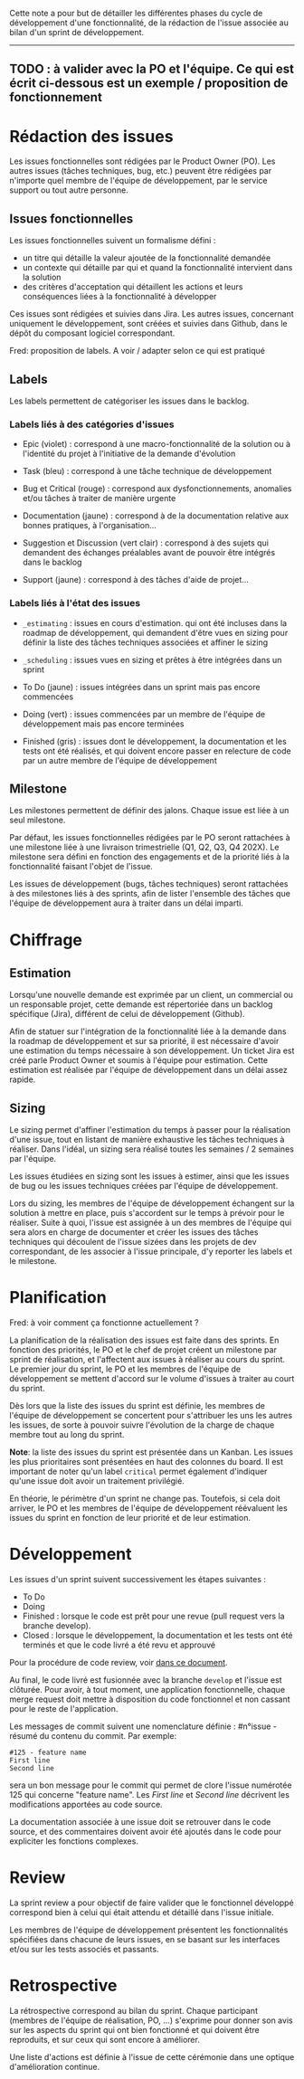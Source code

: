 Cette note a pour but de détailler les différentes phases du cycle de développement d'une fonctionnalité, de la rédaction de l'issue associée au bilan d'un sprint de développement.


--------------------------------------------------------------------------------------------------------------------------------------------
TODO : à valider avec la PO et l'équipe. Ce qui est écrit ci-dessous est un exemple / proposition de fonctionnement
--------------------------------------------------------------------------------------------------------------------------------------------

# Rédaction des issues
Les issues fonctionnelles sont rédigées par le Product Owner (PO). Les autres issues (tâches techniques, bug, etc.) peuvent être rédigées par n'importe quel membre de l'équipe de développement, par le service support ou tout autre personne.

## Issues fonctionnelles
Les issues fonctionnelles suivent un formalisme défini :
* un titre qui détaille la valeur ajoutée de la fonctionnalité demandée
* un contexte qui détaille par qui et quand la fonctionnalité intervient dans la solution
* des critères d'acceptation qui détaillent les actions et leurs conséquences liées à la fonctionnalité à développer

Ces issues sont rédigées et suivies dans Jira. Les autres issues, concernant uniquement le développement, sont créées et suivies dans Github, dans le dépôt du composant logiciel correspondant.


Fred: proposition de labels. A voir / adapter selon ce qui est pratiqué 

## Labels
Les labels permettent de catégoriser les issues dans le backlog. 

### Labels liés à des catégories d'issues
* Epic (violet) : correspond à une macro-fonctionnalité de la solution ou à l'identité du projet à l'initiative de la demande d'évolution

* Task (bleu) : correspond à une tâche technique de développement

* Bug et Critical (rouge) : correspond aux dysfonctionnements, anomalies et/ou tâches à traiter de manière urgente

* Documentation (jaune) : correspond à de la documentation relative aux bonnes pratiques, à l'organisation...

* Suggestion et Discussion (vert clair) : correspond à des sujets qui demandent des échanges préalables avant de pouvoir être intégrés dans le backlog

* Support (jaune) : correspond à des tâches d'aide de projet...

### Labels liés à l'état des issues
* `_estimating` : issues en cours d'estimation. qui ont été incluses dans la roadmap de développement, qui demandent d'être vues en sizing pour définir la liste des tâches techniques associées et affiner le sizing

* `_scheduling` : issues vues en sizing et prêtes à être intégrées dans un sprint

* To Do (jaune) : issues intégrées dans un sprint mais pas encore commencées 

* Doing (vert) : issues commencées par un membre de l'équipe de développement mais pas encore terminées

* Finished (gris) : issues dont le développement, la documentation et les tests ont été réalisés, et qui doivent encore passer en relecture de code par un autre membre de l'équipe de développement

## Milestone
Les milestones permettent de définir des jalons. Chaque issue est liée à un seul milestone. 

Par défaut, les issues fonctionnelles rédigées par le PO seront rattachées à une milestone liée à une livraison trimestrielle (Q1, Q2, Q3, Q4 202X). Le milestone sera défini en fonction des engagements et de la priorité liés à la fonctionnalité faisant l'objet de l'issue.

Les issues de développement (bugs, tâches techniques) seront rattachées à des milestones liés à des sprints, afin de lister l'ensemble des tâches que l'équipe de développement aura à traiter dans un délai imparti.


# Chiffrage
## Estimation
Lorsqu'une nouvelle demande est exprimée par un client, un commercial ou un responsable projet, cette demande est répertoriée dans un backlog spécifique (Jira), différent de celui de développement (Github). 

Afin de statuer sur l'intégration de la fonctionnalité liée à la demande dans la roadmap de développement et sur sa priorité, il est nécessaire d'avoir une estimation du temps nécessaire à son développement. Un ticket Jira est créé parle Product Owner et soumis à l'équipe pour estimation. Cette estimation est réalisée par l'équipe de développement dans un délai assez rapide. 

## Sizing
Le sizing permet d'affiner l'estimation du temps à passer pour la réalisation d'une issue, tout en listant de manière exhaustive les tâches techniques à réaliser. Dans l'idéal, un sizing sera réalisé toutes les semaines / 2 semaines par l'équipe.

Les issues étudiées en sizing sont les issues à estimer, ainsi que les issues de bug ou les issues techniques créées par l'équipe de développement.

Lors du sizing, les membres de l'équipe de développement échangent sur la solution à mettre en place, puis s'accordent sur le temps à prévoir pour le réaliser. Suite à quoi, l'issue est assignée à un des membres de l'équipe qui sera alors en charge de documenter et créer les issues des tâches techniques qui découlent de l'issue sizées dans les projets de dev correspondant, de les associer à l'issue principale, d'y reporter les labels et le milestone. 


# Planification

Fred: à voir comment ça fonctionne actuellement ?

La planification de la réalisation des issues est faite dans des sprints. En fonction des priorités, le PO et le chef de projet créent un milestone par sprint de réalisation, et l'affectent aux issues à réaliser au cours du sprint. Le premier jour du sprint, le PO et les membres de l'équipe de développement se mettent d'accord sur le volume d'issues à traiter au court du sprint.

Dès lors que la liste des issues du sprint est définie, les membres de l'équipe de développement se concertent pour s'attribuer les uns les autres les issues, de sorte à pouvoir suivre l'évolution de la charge de chaque membre tout au long du sprint.

**Note**: la liste des issues du sprint est présentée dans un Kanban. Les issues les plus prioritaires sont présentées en haut des colonnes du board. Il est important de noter qu'un label `critical` permet également d'indiquer qu'une issue doit avoir un traitement privilégié.

En théorie, le périmètre d'un sprint ne change pas. Toutefois, si cela doit arriver, le PO et les membres de l'équipe de développement réévaluent les issues du sprint en fonction de leur priorité et de leur estimation.

# Développement
Les issues d'un sprint suivent successivement les étapes suivantes :
* To Do
* Doing
* Finished : lorsque le code est prêt pour une revue (pull request vers la branche develop).
* Closed : lorsque le développement, la documentation et les tests ont été terminés et que le code livré a été revu et approuvé

Pour la procédure de code review, voir [dans ce document](./dev_rules.md).

Au final, le code livré est fusionnée avec la branche `develop` et l'issue est clôturée. Pour avoir, à tout moment, une application fonctionnelle, chaque merge request doit mettre à disposition du code fonctionnel et non cassant pour le reste de l'application.

Les messages de commit suivent une nomenclature définie : #n°issue - résumé du contenu du commit. Par exemple:

	#125 - feature name
	First line
	Second line

sera un bon message pour le commit qui permet de clore l'issue numérotée 125 qui concerne "feature name". Les *First line* et *Second line* décrivent les modifications apportées au code source.

La documentation associée à une issue doit se retrouver dans le code source, et des commentaires doivent avoir été ajoutés dans le code pour expliciter les fonctions complexes.


# Review
La sprint review a pour objectif de faire valider que le fonctionnel développé correspond bien à celui qui était attendu et détaillé dans l'issue initiale.

Les membres de l'équipe de développement présentent les fonctionnalités spécifiées dans chacune de leurs issues, en se basant sur les interfaces et/ou sur les tests associés et passants.

# Retrospective
La rétrospective correspond au bilan du sprint. Chaque participant (membres de l'équipe de réalisation, PO, ...) s'exprime pour donner son avis sur les aspects du sprint qui ont bien fonctionné et qui doivent être reproduits, et sur ceux qui sont encore à améliorer. 

Une liste d'actions est définie à l'issue de cette cérémonie dans une optique d'amélioration continue.